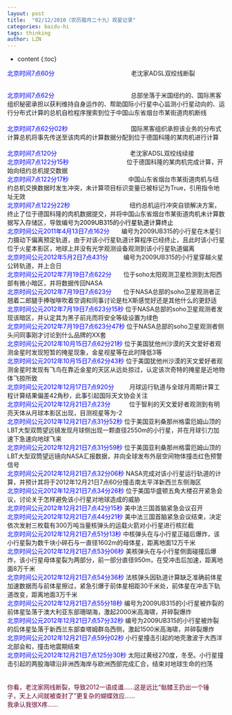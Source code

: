 ```yaml
---
layout: post
title:  "02/12/2010（农历腊月二十九）观星记录"
categories: baidu-hi
tags: thinking
author: LZN
---
```


* content
{:toc}

<font color="#0000ff">北京时间7点60分</font>&nbsp;&nbsp;&nbsp;&nbsp;&nbsp;&nbsp;&nbsp;&nbsp;&nbsp;&nbsp;&nbsp;&nbsp;&nbsp;&nbsp;&nbsp;&nbsp;&nbsp;&nbsp;&nbsp;&nbsp;&nbsp;&nbsp;&nbsp;&nbsp;&nbsp;&nbsp;&nbsp;&nbsp;&nbsp;&nbsp;&nbsp;&nbsp;&nbsp;&nbsp;&nbsp;&nbsp;&nbsp; &nbsp;&nbsp;&nbsp;&nbsp;&nbsp;&nbsp; 老沈家ADSL双绞线断裂</div>
<div>&nbsp;</div>
<div><font color="#0000ff">北京时间7点62分</font>&nbsp;&nbsp;&nbsp;&nbsp;&nbsp;&nbsp;&nbsp;&nbsp;&nbsp;&nbsp;&nbsp;&nbsp;&nbsp;&nbsp;&nbsp;&nbsp;&nbsp;&nbsp;&nbsp;&nbsp;&nbsp;&nbsp;&nbsp;&nbsp;&nbsp;&nbsp;&nbsp;&nbsp;&nbsp;&nbsp;&nbsp;&nbsp;&nbsp;&nbsp;&nbsp;&nbsp;&nbsp;&nbsp;&nbsp;&nbsp;&nbsp;&nbsp;&nbsp;&nbsp;&nbsp;总部坐落于米国纽约的、国际黑客组织秘密承担以获利维持自身运作的、帮助国际小行星中心监测小行星动向的、运行分布式计算的总机自检程序搜索到位于中国山东省烟台市某街道肉机断线</div>
<div>&nbsp;</div>
<div><font color="#0000ff">北京时间7点62分02秒</font>&nbsp;&nbsp;&nbsp;&nbsp;&nbsp;&nbsp;&nbsp;&nbsp;&nbsp;&nbsp;&nbsp;&nbsp;&nbsp;&nbsp;&nbsp;&nbsp;&nbsp;&nbsp;&nbsp;&nbsp;&nbsp;&nbsp;&nbsp;&nbsp;&nbsp;&nbsp;&nbsp;&nbsp;&nbsp;&nbsp;&nbsp;&nbsp;&nbsp;&nbsp;&nbsp;&nbsp;&nbsp;国际黑客组织承担该业务的分布式计算总机将事先传送至该肉鸡的计算数据分配到位于德国科隆的某肉机进行计算</div>
<div>&nbsp;</div>
<div><font color="#0000ff">北京时间7点120分</font>&nbsp;&nbsp;&nbsp;&nbsp;&nbsp;&nbsp;&nbsp;&nbsp;&nbsp;&nbsp;&nbsp;&nbsp;&nbsp;&nbsp;&nbsp;&nbsp;&nbsp;&nbsp;&nbsp;&nbsp;&nbsp;&nbsp;&nbsp;&nbsp;&nbsp;&nbsp;&nbsp;&nbsp;&nbsp;&nbsp;&nbsp;&nbsp;&nbsp;&nbsp;&nbsp;&nbsp;&nbsp;&nbsp;&nbsp;&nbsp;&nbsp;&nbsp; 老沈家ADSL双绞线续接</div>
<div><font color="#0000ff">北京时间7点122分15秒</font>&nbsp;&nbsp;&nbsp;&nbsp;&nbsp;&nbsp;&nbsp;&nbsp;&nbsp;&nbsp;&nbsp;&nbsp;&nbsp;&nbsp;&nbsp;&nbsp;&nbsp;&nbsp;&nbsp;&nbsp;&nbsp;&nbsp;&nbsp;&nbsp;&nbsp;&nbsp;&nbsp;&nbsp;&nbsp;&nbsp;&nbsp;&nbsp;&nbsp; 位于德国科隆的某肉机完成计算，开始向纽约总机提交数据</div>
<div><font color="#0000ff">北京时间7点122分17秒</font>&nbsp;&nbsp;&nbsp;&nbsp;&nbsp;&nbsp;&nbsp;&nbsp;&nbsp;&nbsp;&nbsp;&nbsp;&nbsp;&nbsp;&nbsp;&nbsp;&nbsp;&nbsp;&nbsp;&nbsp;&nbsp;&nbsp;&nbsp;&nbsp;&nbsp;&nbsp;&nbsp;&nbsp;&nbsp;&nbsp;&nbsp;&nbsp;&nbsp;&nbsp;&nbsp;中国山东省烟台市某街道肉机与纽约总机交换数据时发生冲突，未计算项目标识变量已被标记为True，引用指令地址无效</div>
<div><font color="#0000ff">北京时间7点122分22秒</font>&nbsp;&nbsp;&nbsp;&nbsp;&nbsp;&nbsp;&nbsp;&nbsp;&nbsp;&nbsp;&nbsp;&nbsp;&nbsp;&nbsp;&nbsp;&nbsp;&nbsp;&nbsp;&nbsp;&nbsp;&nbsp;&nbsp;&nbsp;&nbsp;&nbsp;&nbsp;&nbsp;&nbsp;&nbsp;&nbsp;&nbsp;&nbsp;&nbsp;&nbsp; 纽约总机运行冲突自锁解决方案，终止了位于德国科隆的肉机数据提交，并将中国山东省烟台市某街道肉机未计算数据写入存储区，导致编号为<font color="#000000">2009UB315的小行星轨道计算终止</font></div>
<div><font color="#0000ff">北京时间公元2011年4月13日7点162分</font>&nbsp;&nbsp;&nbsp;&nbsp;&nbsp;&nbsp;&nbsp;编号为2009UB315的小行星在木星引力摄动下偏离预定轨道，由于对该小行星轨道计算程序已经终止，且此时该小行星位于火星本影区，地球上并没有光学观测设备观测到该小行星轨道偏离</div>
<div><font color="#0000ff">北京时间公元2012年5月2日7点431分</font>&nbsp;&nbsp;&nbsp;&nbsp;&nbsp;&nbsp;&nbsp;&nbsp;&nbsp;编号为2009UB315的小行星穿越火星公转轨道，并上合日</div>
<div><font color="#0000ff">北京时间公元2012年7月19日7点622分</font>&nbsp;&nbsp;&nbsp;&nbsp;&nbsp;&nbsp; 位于soho太阳观测卫星检测到太阳西部有微小暗区，并将数据传回NASA</div>
<div><font color="#0000ff">北京时间公元2012年7月19日7点623分</font>&nbsp;&nbsp;&nbsp;&nbsp;&nbsp;&nbsp; 位于NASA总部的soho卫星观测者正翘着二郎腿手捧咖啡吹着空调和同事讨论是杜X斯感觉好还是其他什么的更舒适</div>
<div><font color="#0000ff">北京时间公元2012年7月19日7点623分15秒</font> 位于NASA总部的soho卫星观测者发现该暗区，并认定其为黑子前兆而将安全等级设置为绿色</div>
<div><font color="#0000ff">北京时间公元2012年7月19日7点623分47秒</font> 位于NASA总部的soho卫星观测者侧头问同事刚才讨论到什么品牌的XX套</div>
<div><font color="#0000ff">北京时间公元2012年10月15日7点62分21秒</font> 位于美国犹他州沙漠的天文爱好者观测金星时发现短暂的掩星现象，金星视星等在此时降低3等</div>
<div><font color="#0000ff">北京时间公元2012年10月15日7点62分43秒</font> 位于美国犹他州沙漠的天文爱好者观测金星时发现有飞鸟在靠近金星的天区从远处掠过，认定该次奇特的掩星是近地物体飞掠所致</div>
<div><font color="#0000ff">北京时间公元2012年12月17日7点920分</font>&nbsp;&nbsp;&nbsp;&nbsp;&nbsp;&nbsp;&nbsp;&nbsp; 月球运行轨道与全球月周期计算工程计算结果偏差42角秒，此事引起国际天文协会关注</div>
<div><font color="#0000ff">北京时间公元2012年12月21日7点23分</font>&nbsp;&nbsp;&nbsp;&nbsp;&nbsp;&nbsp;&nbsp;&nbsp;&nbsp;&nbsp; 位于智利的天文爱好者观测到有明亮天体从月球本影区出现，目测视星等为-2</div>
<div><font color="#0000ff">北京时间公元2012年12月21日7点31分52秒</font> 位于美国亚利桑那州格雷厄姆山顶的LBT大型双筒望远镜发现月球侧出现一颗直径2550m的小行星，并在月球引力加速下急速向地球飞来</div>
<div><font color="#0000ff">北京时间公元2012年12月21日7点31分59秒</font> 位于美国亚利桑那州格雷厄姆山顶的LBT大型双筒望远镜向NASA汇报数据，并向全球发布外层空间物体撞击红色预警信号</div>
<div><font color="#0000ff">北京时间公元2012年12月21日7点32分06秒</font> NASA完成对该小行星运行轨道的计算，并预计其将于2012年12月21日7点60分撞击南太平洋新西兰东侧海区</div>
<div><font color="#0000ff">北京时间公元2012年12月21日7点34分26秒</font> 位于美国华盛顿五角大楼召开紧急会议，讨论关于怎样避免该小行星对地球造成的威胁</div>
<div><font color="#0000ff">北京时间公元2012年12月21日7点42分15秒</font> 美中法三国首脑紧急会议召开</div>
<div><font color="#0000ff">北京时间公元2012年12月21日7点44分21秒</font> 美中法三国首脑紧急会议结束，决定依次发射三枚载有300万吨当量核弹头的运载火箭对小行星进行核拦截</div>
<div><font color="#0000ff">北京时间公元2012年12月21日7点51分13秒</font> 中核弹头在与小行星正碰后爆炸，该小行星裂为数千块小碎石与一直径1602m的母体星，距离地面12万千米</div>
<div><font color="#0000ff">北京时间公元2012年12月21日7点53分06秒</font> 美核弹头在与小行星侧面碰撞后爆炸，该小行星母体星裂为两部分，前一部分直径950m，在受冲击后加速，距离地面8万千米</div>
<div><font color="#0000ff">北京时间公元2012年12月21日7点54分36秒</font> 法核弹头因轨道计算缺乏准确前体星加速数据而与前体星擦过，紧急引爆于前体星相距30千米处，前体星在冲击下轨道改变，距离地面3万千米</div>
<div><font color="#0000ff">北京时间公元2012年12月21日7点55分18秒</font> 编号为2009UB315的小行星被炸裂的前体星坠落于澳大利亚东部珊瑚海，激起2000米高海啸，并碎裂爆炸</div>
<div><font color="#0000ff">北京时间公元2012年12月21日7点57分32秒</font> 编号为2009UB315的小行星被炸裂的后体星坠落于新西兰东部查塔姆群岛西侧，激起1500米高海啸，并碎裂爆炸</div>
<div><font color="#0000ff">北京时间公元2012年12月21日7点59分02秒</font> 小行星撞击引起的地壳激波于大西洋北部会和，撞击地震期结束</div>
<div><font color="#0000ff">北京时间公元2012年12月21日7点125分30秒</font> 太阳过黄经270度，冬至。小行星撞击引起的两股海啸沿非洲西海岸与欧洲西部完成汇合，结束对地球生命的扫荡</div>
<div>&nbsp;</div>
<div><br/><font color="#660033">你看，老沈家网线断裂，导致2012一语成谶……这是远比“骷髅王扔出一个锤</font></div>
<div><font color="#660033">子，天上人间就被查封了”更复杂的蝴蝶效应……</font></div>
<div><font color="#660033">我承认我很X疼……</font>
